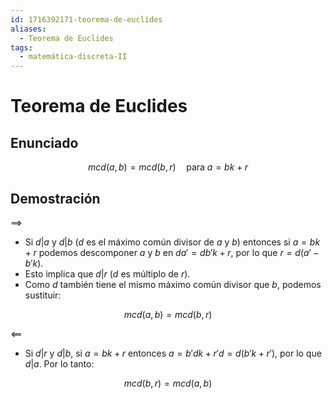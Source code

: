 ```yaml
---
id: 1716392171-teorema-de-euclides
aliases:
  - Teorema de Euclides
tags:
  - matemática-discreta-II
---
```


# Teorema de Euclides

## Enunciado

$$
mcd(a,b) = mcd(b, r) \quad\text{para } a = bk + r
$$

## Demostración

$\implies$

- Si $d | a$ y $d | b$ ($d$ es el máximo común divisor de $a$ y $b$) entonces si $a = bk + r$ podemos descomponer $a$ y $b$ en $da' = db'k + r$, por lo que $r = d(a' - b'k)$.
- Esto implica que $d | r$ ($d$ es múltiplo de $r$).
- Como $d$ también tiene el mismo máximo común divisor que $b$, podemos sustituir:

$$
mcd(a,b) = mcd(b,r)
$$

$\impliedby$

- Si $d|r$ y $d|b$, si $a = bk + r$ entonces $a = b'dk + r'd = d(b'k+r')$, por lo que $d|a$. Por lo tanto:

$$
mcd(b,r) = mcd(a,b)
$$
